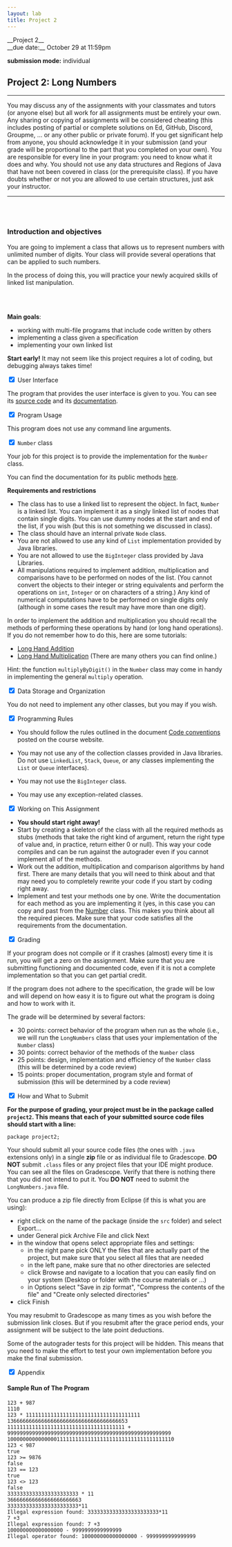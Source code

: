 ```yaml
---
layout: lab
title: Project 2
---
```


<div class="lab-right" markdown="1">
__Project 2__ <br>
__due date:__ October 29 at 11:59pm

__submission mode:__ individual

</div>

<main markdown="1" class="lab">

## Project 2: Long Numbers

<hr>

<div class="emph" markdown=1>
You may discuss any of the assignments with your classmates and tutors (or anyone else) but <span class="red"> all work for all assignments must be
entirely your own</span>. Any sharing or copying of assignments will be considered cheating (this includes posting of partial or complete
solutions on Ed, GitHub, Discord, Groupme, ... or any other public or private forum). If you get significant help from anyone, you should acknowledge it in
your submission (and your grade will be proportional to the part that you completed on your own). You are responsible for
every line in your program: you need to know what it does and why. You should not use any data structures and Regions of Java
that have not been covered in class (or the prerequisite class). If you have doubts whether or not you are allowed to use certain
structures, just ask your instructor.
</div>

---
<br/><br/>
### Introduction and objectives


You are going to implement a class that allows us to represent numbers with unlimited number of digits. Your class will provide several operations that can be applied to such numbers.

In the process of doing this, you will practice your newly acquired skills of linked list manipulation.



<br/><br/>

__Main goals__:

- working with multi-file programs that include code written by others
- implementing a class given a specification
- implementing your own linked list

**Start early!** It may not seem like this project requires a lot of coding, but
debugging always takes time!


<div class="wrap-collabsible">
<input id="interface" class="toggle" type="checkbox"  checked=true >
<label for="interface" class="lbl-toggle"> User Interface </label>
<div class="collapsible-content" markdown=1>
<div class="content-inner" markdown=1>

The program that provides the user interface is given to you. You can see
its [source code](project2/LongNumbers.java) and its [documentation](project2/project2/LongNumbers.html).


</div> </div></div>

<div class="wrap-collabsible">
<input id="usage" class="toggle" type="checkbox" checked=true >
<label for="usage" class="lbl-toggle"> Program Usage </label>
<div class="collapsible-content" markdown=1>
<div class="content-inner" markdown=1>

This program does not use any command line arguments.

</div> </div></div>

<div class="wrap-collabsible">
<input id="user" class="toggle" type="checkbox" checked=true >
<label for="user" class="lbl-toggle"><code>Number</code> class </label>
<div class="collapsible-content" markdown=1>
<div class="content-inner" markdown=1>

Your job for this project is to provide the implementation for the `Number` class.

You can find the documentation for its public methods [here](project2/project2/Number.html).

**Requirements and restrictions**
- The class has to use a linked list to represent the object. In fact, `Number` is
a linked list. You can implement it as a singly linked list of nodes that contain single digits. You can use dummy nodes at the start and end of the list, if you wish (but this is not something we discussed in class).
- The class should have an internal private `Node` class.
- You are not allowed to use any kind of `List` implementation provided by Java libraries.
- You are not allowed to use the `BigInteger` class provided by Java Libraries.
- All manipulations required to implement addition, multiplication and comparisons have to
be performed on nodes of the list. (You cannot convert the objects to their integer or string
equivalents and perform the operations on `int`, `Integer` or on characters of a string.)
Any kind of numerical computations
have to be performed on single digits only (although in some cases the result may have more than one digit).

In order to implement the addition and multiplication you should recall the methods of
performing these operations by hand (or long hand operations). If you do not remember how to
do this, here are some tutorials:
- [Long Hand Addition](http://www.makemathwork.com/help/topic_addition.htm)
- [Long Hand Multiplication](https://www.wikihow.com/Do-Long-Multiplication)
(There are many others you can find online.)

Hint: the function `multiplyByDigit()` in the `Number` class may come in handy in implementing
the general `multiply` operation. 



</div> </div></div>

<div class="wrap-collabsible">
<input id="classes" class="toggle" type="checkbox"  checked="true">
<label for="classes" class="lbl-toggle"> Data Storage and Organization </label>
<div class="collapsible-content" markdown=1>
<div class="content-inner" markdown=1>

You do not need to implement any other classes, but you may if you wish. 

</div> </div></div>

<div class="wrap-collabsible">
<input id="rules" class="toggle" type="checkbox"  checked=true >
<label for="rules" class="lbl-toggle"> Programming Rules </label>
<div class="collapsible-content" markdown=1>
<div class="content-inner" markdown=1>


- You should follow the rules outlined in the document
[Code conventions](https://cs.nyu.edu/~joannakl/cs102/notes/CodeConventions.pdf)
posted on the course website.

- You may not use any of the collection
classes provided in Java libraries. Do not use `LinkedList`, `Stack`, `Queue`,  or any classes implementing the `List` or `Queue` interfaces).

- You may not use the `BigInteger` class.

- You may use any exception-related classes.


</div> </div></div>

<div class="wrap-collabsible">
<input id="working" class="toggle" type="checkbox"  checked=true >
<label for="working" class="lbl-toggle"> Working on This Assignment </label>
<div class="collapsible-content" markdown=1>
<div class="content-inner" markdown=1>

- __You should start right away!__
- Start by creating a skeleton of the class with all the required methods as stubs
(methods that take the right kind of argument, return the right type of value and, in practice, return
either 0 or null). This way your code compiles and can be run against the autograder
even if you cannot implement all of the methods.
- Work out the addition, multiplication and comparison algorithms by hand first. There are many details that you will need to think about and that may need you to completely rewrite your code
if you start by coding right away.
- Implement and test your methods one by one. Write the documentation for each method as you are
implementing it (yes, in this case you can copy and past from the [Number](project2/project2/Number.html) class. This makes you think about all the required pieces. Make sure that your code satisfies all the requirements from the documentation.



</div> </div></div>

<div class="wrap-collabsible">
<input id="grading" class="toggle" type="checkbox"  checked=true >
<label for="grading" class="lbl-toggle"> Grading </label>
<div class="collapsible-content" markdown=1>
<div class="content-inner" markdown=1>


If your program does not compile or if it crashes (almost) every time it is run,
you will get a zero on the assignment. Make sure that you are submitting
functioning and documented code, even if it is not a complete implementation so that you can get partial credit.

If the program does not adhere to the specification, the grade will be low and
will depend on how easy it is to figure out what the program is doing and how to work with it.

The grade will be determined by several factors:
- 30 points: correct behavior of the program when run as the whole (i.e., we will run the
`LongNumbers` class that uses your implementation of the `Number` class)
- 30 points: correct behavior of the methods of the `Number` class
- 25 points: design, implementation and efficiency of the `Number` class
    (this will be determined by a code review)
- 15 points: proper documentation, program style and format of submission
   (this will be determined by a code review)

</div> </div></div>


<div class="wrap-collabsible">
<input id="submit" class="toggle" type="checkbox"  checked=true>
<label for="submit" class="lbl-toggle"> How and What to Submit </label>
<div class="collapsible-content" markdown=1>
<div class="content-inner" markdown=1>

__For the purpose of grading, your project must be in the package called `project2`.
This means that each of your submitted source code files should start with a line:__

`package project2;`


Your should submit all your source code files (the ones with `.java` extensions only)
in a single __zip__ file or as individual file to Gradescope. __DO NOT__ submit `.class` files
or any project files that your IDE might produce. You can see all the files on Gradescope.
Verify that there is nothing there that you did not intend to put it. You __DO NOT__ need to submit
the `LongNumbers.java` file.

You can produce a zip file directly from Eclipse (if this is what you are using):
 -  right click on the name of the package (inside the `src` folder) and select Export...
 -  under General pick Archive File and click Next
 -  in the window that opens select appropriate files and settings:
	 -  in the right pane pick ONLY the files that are actually part of the project,
		but make sure that you select all files that are needed
	 -  in the left pane, make sure that no other directories are selected
	 -  click Browse and navigate to a location that you can easily find on your system (Desktop or folder with the course materials or ...)
	 -  in Options select "Save in zip format", "Compress the contents of the file" and "Create only selected directories"
 -  click Finish

You may resubmit to Gradescope as many times as you wish before the submission link closes. But if you resubmit
after the grace period ends, your assignment will be subject to the late point deductions.

Some of the autograder tests for this project will be hidden. This means that you need to make the effort
to test your own implementation before you make the final submission.



</div> </div></div>


<div class="wrap-collabsible">
<input id="appendix" class="toggle" type="checkbox" checked=true>
<label for="appendix" class="lbl-toggle"> Appendix </label>
<div class="collapsible-content" markdown=1>
<div class="content-inner" markdown=1>

#### Sample Run of The Program

```
123 + 987
1110
123 * 1111111111111111111111111111111111111
136666666666666666666666666666666666653
11111111111111111111111111111111111111 + 99999999999999999999999999999999999999999999999999999
100000000000000011111111111111111111111111111111111110
123 < 987
true
123 >= 9876
false
123 == 123
true
123 <> 123
false
33333333333333333333333 * 11
366666666666666666666663
33333333333333333333333*11
Illegal expression found: 33333333333333333333333*11
7 +3
Illegal expression found: 7 +3
100000000000000000 - 9999999999999999
Illegal operator found: 100000000000000000 - 9999999999999999

```

<br>
<br>
<br>

</div> </div></div>


</main>
